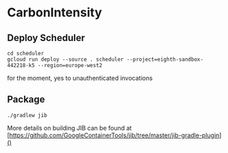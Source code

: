 # CarbonIntensity

## Deploy Scheduler

```shell
cd scheduler
gcloud run deploy --source . scheduler --project=eighth-sandbox-442218-k5 --region=europe-west2 
```

for the moment, yes to unauthenticated invocations

## Package
```
./gradlew jib
```

More details on building JIB can be found at [https://github.com/GoogleContainerTools/jib/tree/master/jib-gradle-plugin]()

